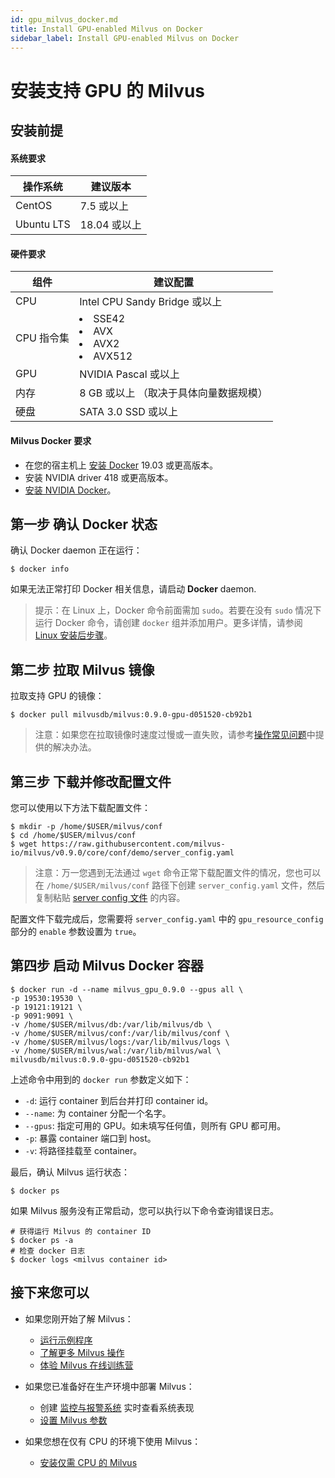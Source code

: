```yaml
---
id: gpu_milvus_docker.md
title: Install GPU-enabled Milvus on Docker
sidebar_label: Install GPU-enabled Milvus on Docker
---
```


# 安装支持 GPU 的 Milvus

## 安装前提

#### 系统要求

| 操作系统   | 建议版本     |
| ---------- | ------------ |
| CentOS     | 7.5 或以上   |
| Ubuntu LTS | 18.04 或以上 |

#### 硬件要求

| 组件 | 建议配置                               |
| ---- | -------------------------------------- |
| CPU        | Intel CPU Sandy Bridge 或以上 |
| CPU 指令集 | <li>SSE42</li><li>AVX</li><li>AVX2</li><li>AVX512</li> |
| GPU  | NVIDIA Pascal 或以上                   |
| 内存 | 8 GB 或以上 （取决于具体向量数据规模） |
| 硬盘 | SATA 3.0 SSD 或以上                    |

#### Milvus Docker 要求

- 在您的宿主机上 [安装 Docker](https://docs.docker.com/engine/installation/linux/docker-ce/ubuntu/) 19.03 或更高版本。
- 安装 NVIDIA driver 418 或更高版本。
- [安装 NVIDIA Docker](https://github.com/NVIDIA/nvidia-docker)。

## 第一步 确认 Docker 状态

确认 Docker daemon 正在运行：

```shell
$ docker info
```

如果无法正常打印 Docker 相关信息，请启动 **Docker** daemon.

> 提示：在 Linux 上，Docker 命令前面需加 `sudo`。若要在没有 `sudo` 情况下运行 Docker 命令，请创建 `docker` 组并添加用户。更多详情，请参阅 [Linux 安装后步骤](https://docs.docker.com/install/linux/linux-postinstall/)。

## 第二步 拉取 Milvus 镜像

拉取支持 GPU 的镜像：

```shell
$ docker pull milvusdb/milvus:0.9.0-gpu-d051520-cb92b1
```

> 注意：如果您在拉取镜像时速度过慢或一直失败，请参考[操作常见问题](../../../faq/operational_faq.md)中提供的解决办法。

## 第三步 下载并修改配置文件

您可以使用以下方法下载配置文件：

```shell
$ mkdir -p /home/$USER/milvus/conf
$ cd /home/$USER/milvus/conf
$ wget https://raw.githubusercontent.com/milvus-io/milvus/v0.9.0/core/conf/demo/server_config.yaml
```

> 注意：万一您遇到无法通过 `wget` 命令正常下载配置文件的情况，您也可以在 `/home/$USER/milvus/conf` 路径下创建 `server_config.yaml` 文件，然后复制粘贴 [server config 文件](https://github.com/milvus-io/milvus/blob/v0.9.0/core/conf/demo/server_config.yaml) 的内容。

配置文件下载完成后，您需要将 `server_config.yaml` 中的 `gpu_resource_config` 部分的 `enable` 参数设置为 `true`。


## 第四步 启动 Milvus Docker 容器

```shell
$ docker run -d --name milvus_gpu_0.9.0 --gpus all \
-p 19530:19530 \
-p 19121:19121 \
-p 9091:9091 \
-v /home/$USER/milvus/db:/var/lib/milvus/db \
-v /home/$USER/milvus/conf:/var/lib/milvus/conf \
-v /home/$USER/milvus/logs:/var/lib/milvus/logs \
-v /home/$USER/milvus/wal:/var/lib/milvus/wal \
milvusdb/milvus:0.9.0-gpu-d051520-cb92b1
```

上述命令中用到的 `docker run` 参数定义如下：

- `-d`: 运行 container 到后台并打印 container id。
- `--name`: 为 container 分配一个名字。
- `--gpus`: 指定可用的 GPU。如未填写任何值，则所有 GPU 都可用。
- `-p`: 暴露 container 端口到 host。
- `-v`: 将路径挂载至 container。

最后，确认 Milvus 运行状态：

```shell
$ docker ps
```

如果 Milvus 服务没有正常启动，您可以执行以下命令查询错误日志。

```shell
# 获得运行 Milvus 的 container ID
$ docker ps -a
# 检查 docker 日志
$ docker logs <milvus container id>
```

## 接下来您可以

- 如果您刚开始了解 Milvus：

  - [运行示例程序](../example_code.md)
  - [了解更多 Milvus 操作](../../milvus_operation.md)
  - [体验 Milvus 在线训练营](https://github.com/milvus-io/bootcamp)

- 如果您已准备好在生产环境中部署 Milvus：

  - 创建 [监控与报警系统](../../monitor.md) 实时查看系统表现
  - [设置 Milvus 参数](../../../reference/milvus_config.md)
  
- 如果您想在仅有 CPU 的环境下使用 Milvus：

  - [安装仅需 CPU 的 Milvus](cpu_milvus_docker.md)

